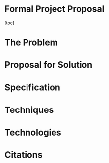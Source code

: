 # Formal Project Proposal

[toc]

# The Problem



# Proposal for Solution

# Specification

# Techniques

# Technologies

# Citations



